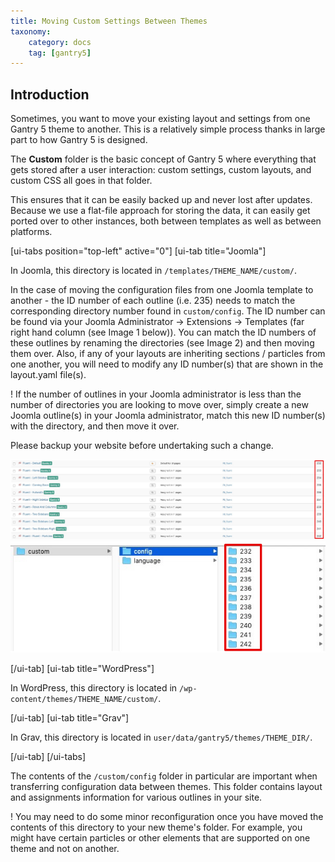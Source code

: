 ```yaml
---
title: Moving Custom Settings Between Themes
taxonomy:
    category: docs
    tag: [gantry5]
---
```


## Introduction

Sometimes, you want to move your existing layout and settings from one Gantry 5 theme to another. This is a relatively simple process thanks in large part to how Gantry 5 is designed.

The **Custom** folder is the basic concept of Gantry 5 where everything that gets stored after a user interaction: custom settings, custom layouts, and custom CSS all goes in that folder.

This ensures that it can be easily backed up and never lost after updates. Because we use a flat-file approach for storing the data, it can easily get ported over to other instances, both between templates as well as between platforms.

[ui-tabs position="top-left" active="0"]
[ui-tab title="Joomla"]

In Joomla, this directory is located in `/templates/THEME_NAME/custom/`.

In the case of moving the configuration files from one Joomla template to another - the ID number of each outline (i.e. 235) needs to match the corresponding directory number found in `custom/config`. The ID number can be found via your Joomla Administrator -> Extensions -> Templates (far right hand column (see Image 1 below)). You can match the ID numbers of these outlines by renaming the directories (see Image 2) and then moving them over. Also, if any of your layouts are inheriting sections / particles from one another, you will need to modify any ID number(s) that are shown in the layout.yaml file(s).

! If the number of outlines in your Joomla administrator is less than the number of directories you are looking to move over, simply create a new Joomla outline(s) in your Joomla administrator, match this new ID number(s) with the directory, and then move it over.

Please backup your website before undertaking such a change.

![Image 1](img01.jpg?classes=shadow,border)
![Image 2](img02.jpg?classes=shadow,border)

[/ui-tab]
[ui-tab title="WordPress"]

In WordPress, this directory is located in `/wp-content/themes/THEME_NAME/custom/`.

[/ui-tab]
[ui-tab title="Grav"]

In Grav, this directory is located in `user/data/gantry5/themes/THEME_DIR/`.

[/ui-tab]
[/ui-tabs]

The contents of the `/custom/config` folder in particular are important when transferring configuration data between themes. This folder contains layout and assignments information for various outlines in your site.

! You may need to do some minor reconfiguration once you have moved the contents of this directory to your new theme's folder. For example, you might have certain particles or other elements that are supported on one theme and not on another.

